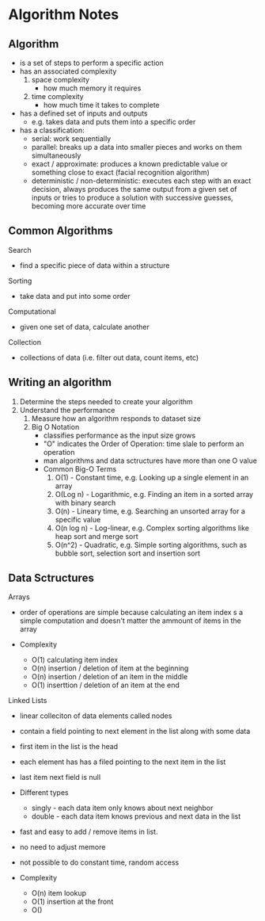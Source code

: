 # Algorithm Notes

## Algorithm

- is a set of steps to perform a specific action
- has an associated complexity
    1. space complexity
       - how much memory it requires
    2. time complexity
       - how much time it takes to complete
- has a defined set of inputs and outputs
  - e.g. takes data and puts them into a specific order
- has a classification:
  - serial: work sequentially
  - parallel: breaks up a data into smaller pieces and works on them simultaneously
  - exact / approximate: produces a known predictable value or something close to exact (facial recognition algorithm)
  - deterministic / non-deterministic: executes each step with an exact decision, always produces the same output from a given set of inputs or tries to produce a solution with successive guesses, becoming more accurate over time

## Common Algorithms

Search

- find a specific piece of data within a structure
  
Sorting

- take data and put into some order
  
Computational

- given one set of data, calculate another
  
Collection

- collections of data (i.e. filter out data, count items, etc)

## Writing an algorithm

1. Determine the steps needed to create your algorithm
2. Understand the performance
   1. Measure how an algorithm responds to dataset size
   2. Big O Notation
      - classifies performance as the input size grows
      - "O" indicates the Order of Operation: time slale to perform an operation
      - man algorithms and data sctructures have more than one O value
      - Common Big-O Terms
        1. O(1) - Constant time, e.g. Looking up a single element in an array
        2. O(Log n) - Logarithmic, e.g. Finding an item in a sorted array with binary search
        3. O(n) - Lineary time, e.g. Searching an unsorted array for a specific value
        4. O(n log n) - Log-linear, e.g. Complex sorting algorithms like heap sort and merge sort
        5. O(n^2) - Quadratic, e.g. Simple sorting algorithms, such as bubble sort, selection sort and insertion sort

## Data Sctructures

Arrays

- order of operations are simple because calculating an item index s a simple computation and doesn't matter the ammount of items in the array

- Complexity
  - O(1) calculating item index
  - O(n) insertion / deletion of item at the beginning
  - O(n) insertion / deletion of an item in the middle
  - O(1) inserttion / deletion of an item at the end

Linked Lists

- linear colleciton of data elements called nodes
- contain a field pointing to next element in the list along with some data
- first item in the list is the head
- each element has has a filed pointing to the next item in the list
- last item next field is null
- Different types
  - singly - each data item only knows about next neighbor
  - double - each data item knows previous and next data in the list
- fast and easy to add / remove items in list.
- no need to adjust memore
- not possible to do constant time, random access

- Complexity
  - O(n) item lookup
  - O(1) insertion at the front
  - O()
